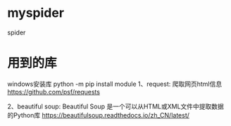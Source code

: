 # myspider
spider
# 用到的库
windows安装库 python -m pip install module
1、request: 爬取网页html信息       https://github.com/psf/requests

2、beautiful soup: Beautiful Soup 是一个可以从HTML或XML文件中提取数据的Python库     https://beautifulsoup.readthedocs.io/zh_CN/latest/

